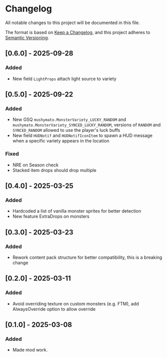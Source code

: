 # Changelog

All notable changes to this project will be documented in this file.

The format is based on [Keep a Changelog](https://keepachangelog.com/en/1.1.0/), and this project adheres to [Semantic Versioning](https://semver.org/spec/v2.0.0.html).

## [0.6.0] - 2025-09-28

### Added
- New field `LightProps` attach light source to variety

## [0.5.0] - 2025-09-22

### Added
- New GSQ `mushymato.MonsterVariety_LUCKY_RANDOM` and `mushymato.MonsterVariety_SYNCED_LUCKY_RANDOM`, versions of `RANDOM` and `SYNCED_RANDOM` allowed to use the player's luck buffs
- New field `HUDNotif` and `HUDNotifIconItem` to spawn a HUD message when a specific variety appears in the location

### Fixed
- NRE on Season check
- Stacked item drops should drop multiple

## [0.4.0] - 2025-03-25

### Added

- Hardcoded a list of vanilla monster sprites for better detection
- New feature ExtraDrops on monsters

## [0.3.0] - 2025-03-23

### Added

- Rework content pack structure for better compatibility, this is a breaking change

## [0.2.0] - 2025-03-11

### Added

- Avoid overriding texture on custom monsters (e.g. FTM), add AlwaysOverride option to allow override

## [0.1.0] - 2025-03-08

### Added

- Made mod work.
